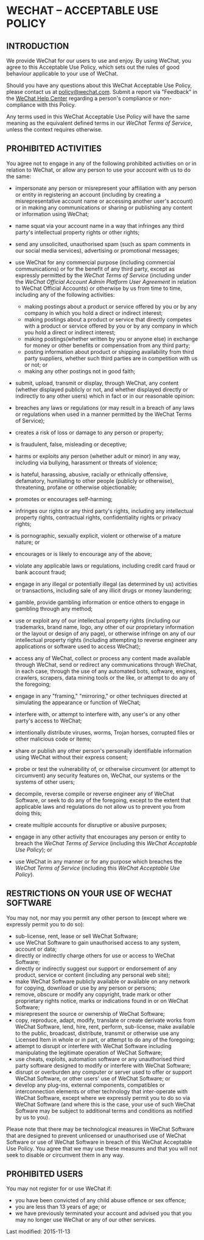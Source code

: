 WECHAT – ACCEPTABLE USE POLICY
==============================

INTRODUCTION
------------

We provide WeChat for our users to use and enjoy. By using WeChat, you agree to this Acceptable Use Policy, which sets out the rules of good behaviour applicable to your use of WeChat.

Should you have any questions about this WeChat Acceptable Use Policy, please contact us at policy@wechat.com. Submit a report via "Feedback" in the [WeChat Help Center](https://help.wechat.com/) regarding a person's compliance or non-compliance with this Policy.

Any terms used in this WeChat Acceptable Use Policy will have the same meaning as the equivalent defined terms in our _WeChat Terms of Service_, unless the context requires otherwise.

PROHIBITED ACTIVITIES
---------------------

You agree not to engage in any of the following prohibited activities on or in relation to WeChat, or allow any person to use your account with us to do the same:

*   impersonate any person or misrepresent your affiliation with any person or entity in registering an account (including by creating a misrepresentative account name or accessing another user's account) or in making any communications or sharing or publishing any content or information using WeChat;
*   name squat via your account name in a way that infringes any third party's intellectual property rights or other rights;
*   send any unsolicited, unauthorised spam (such as spam comments in our social media services), advertising or promotional messages;
*   use WeChat for any commercial purpose (including commercial communications) or for the benefit of any third party, except as expressly permitted by the _WeChat Terms of Service_ (including under the _WeChat Official Account Admin Platform User Agreement_ in relation to WeChat Official Accounts) or otherwise by us from time to time, including any of the following activities:
    *   making postings about a product or service offered by you or by any company in which you hold a direct or indirect interest;
    *   making postings about a product or service that directly competes with a product or service offered by you or by any company in which you hold a direct or indirect interest;
    *   making postings(whether written by you or anyone else) in exchange for money or other benefits or compensation from any third party;
    *   posting information about product or shipping availability from third party suppliers, whether such third parties are in competition with us or not; or
    *   making any other postings not in good faith;
*   submit, upload, transmit or display, through WeChat, any content (whether displayed publicly or not, and whether displayed directly or indirectly to any other users) which in fact or in our reasonable opinion:
    
*   breaches any laws or regulations (or may result in a breach of any laws or regulations when used in a manner permitted by the WeChat Terms of Service);
    
*   creates a risk of loss or damage to any person or property;
*   is fraudulent, false, misleading or deceptive;
*   harms or exploits any person (whether adult or minor) in any way, including via bullying, harassment or threats of violence;
*   is hateful, harassing, abusive, racially or ethnically offensive, defamatory, humiliating to other people (publicly or otherwise), threatening, profane or otherwise objectionable;
*   promotes or encourages self-harming;
*   infringes our rights or any third party's rights, including any intellectual property rights, contractual rights, confidentiality rights or privacy rights;
*   is pornographic, sexually explicit, violent or otherwise of a mature nature; or
*   encourages or is likely to encourage any of the above;
    
*   violate any applicable laws or regulations, including credit card fraud or bank account fraud;
    
*   engage in any illegal or potentially illegal (as determined by us) activities or transactions, including sale of any illicit drugs or money laundering;
*   gamble, provide gambling information or entice others to engage in gambling through any method;
*   use or exploit any of our intellectual property rights (including our trademarks, brand name, logo, any other of our proprietary information or the layout or design of any page), or otherwise infringe on any of our intellectual property rights (including attempting to reverse engineer any applications or software used to access WeChat);
*   access any of WeChat, collect or process any content made available through WeChat, send or redirect any communications through WeChat, in each case, through the use of any automated bots, software, engines, crawlers, scrapers, data mining tools or the like, or attempt to do any of the foregoing;
*   engage in any "framing," "mirroring," or other techniques directed at simulating the appearance or function of WeChat;
*   interfere with, or attempt to interfere with, any user's or any other party's access to WeChat;
*   intentionally distribute viruses, worms, Trojan horses, corrupted files or other malicious code or items;
*   share or publish any other person's personally identifiable information using WeChat without their express consent;
*   probe or test the vulnerability of, or otherwise circumvent (or attempt to circumvent) any security features on, WeChat, our systems or the systems of other users;
*   decompile, reverse compile or reverse engineer any of WeChat Software, or seek to do any of the foregoing, except to the extent that applicable laws and regulations do not allow us to prevent you from doing this;
*   create multiple accounts for disruptive or abusive purposes;
*   engage in any other activity that encourages any person or entity to breach the _WeChat Terms of Service_ (including this _WeChat Acceptable Use Policy_); or
*   use WeChat in any manner or for any purpose which breaches the _WeChat Terms of Service_ (including this _WeChat Acceptable Use Policy_).

RESTRICTIONS ON YOUR USE OF WECHAT SOFTWARE
-------------------------------------------

You may not, nor may you permit any other person to (except where we expressly permit you to do so):

*   sub-license, rent, lease or sell WeChat Software;
*   use WeChat Software to gain unauthorised access to any system, account or data;
*   directly or indirectly charge others for use or access to WeChat Software;
*   directly or indirectly suggest our support or endorsement of any product, service or content (including any personal web site);
*   make WeChat Software publicly available or available on any network for copying, download or use by any person or persons;
*   remove, obscure or modify any copyright, trade mark or other proprietary rights notice, marks or indications found in or on WeChat Software;
*   misrepresent the source or ownership of WeChat Software;
*   copy, reproduce, adapt, modify, translate or create derivate works from WeChat Software, lend, hire, rent, perform, sub-license, make available to the public, broadcast, distribute, transmit or otherwise use any Licensed Item in whole or in part, or attempt to do any of the foregoing;
*   attempt to disrupt or interfere with WeChat Software including manipulating the legitimate operation of WeChat Software;
*   use cheats, exploits, automation software or any unauthorised third party software designed to modify or interfere with WeChat Software;
*   disrupt or overburden any computer or server used to offer or support WeChat Software, or other users' use of WeChat Software; or
*   develop any plug-ins, external components, compatibles or interconnection elements or other technology that inter-operate with WeChat Software, except where we expressly permit you to do so via WeChat Software (and where this is the case, your use of such WeChat Software may be subject to additional terms and conditions as notified by us to you).

Please note that there may be technological measures in WeChat Software that are designed to prevent unlicensed or unauthorised use of WeChat Software or use of WeChat Software in breach of this WeChat Acceptable Use Policy. You agree that we may use these measures and that you will not seek to disable or circumvent them in any way.

PROHIBITED USERS
----------------

You may not register for or use WeChat if:

*   you have been convicted of any child abuse offence or sex offence;
*   you are less than 13 years of age; or
*   we have previously terminated your account and advised you that you may no longer use WeChat or any of our other services.

Last modified: 2015-11-13